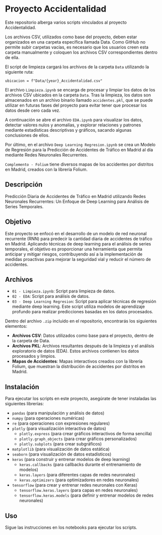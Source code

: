 # Proyecto Accidentalidad

Este repositorio alberga varios scripts vinculados al proyecto Accidentalidad. 

Los archivos CSV, utilizados como base del proyecto, deben estar organizados en una carpeta específica llamada Data. Como GitHub no permite subir carpetas vacías, es necesario que los usuarios creen esta carpeta manualmente y coloquen los archivos CSV correspondientes dentro de ella. 

El script de limpieza cargará los archivos de la carpeta `Data` utilizando la siguiente ruta: 

`ubicacion = f"Data/{year}_Accidentalidad.csv"`

El archivo `Limpieza.ipynb` se encarga de procesar y limpiar los datos de los archivos CSV ubicados en la carpeta `Data`. Tras la limpieza, los datos son almacenados en un archivo binario llamado `accidentes.pkl`, que se puede utilizar en futuras fases del proyecto para evitar tener que procesar los datos desde cero cada vez.

A continuación se abre el archivo `EDA.ipynb` para visualizar los datos, detectar valores nulos y anomalías, y explorar relaciones y patrones mediante estadísticas descriptivas y gráficos, sacando algunas conclusiones de ellos. 

Por último, en el archivo `Deep Learning Regresion.ipynb` se crea un Modelo de Regresión para la Predicción de Accidentes de Tráfico en Madrid al día mediante Redes Neuronales Recurrentes.

`Complemento - Folium` tiene diversos mapas de los accidentes por distritos en Madrid, creados con la librería Folium. 

## Descripción

Predicción Diaria de Accidentes de Tráfico en Madrid utilizando Redes Neuronales Recurrentes: Un Enfoque de Deep Learning para Análisis de Series Temporales.

## Objetivo

Este proyecto se enfocó en el desarrollo de un modelo de red neuronal recurrente (RNN) para predecir la cantidad diaria de accidentes de tráfico en Madrid. Aplicando técnicas de deep learning para el análisis de series temporales, el objetivo es proporcionar una herramienta que permita anticipar y mitigar riesgos, contribuyendo así a la implementación de medidas proactivas para mejorar la seguridad vial y reducir el número de accidentes.

## Archivos

- `01 - Limpieza.ipynb`: Script para limpieza de datos.
- `02 - EDA`: Script para análisis de datos.
- `03 - Deep Learning Regresion`: Script para aplicar técnicas de regresión mediante deep learning. Este script utiliza modelos de aprendizaje profundo para realizar predicciones basadas en los datos procesados.

Dentro del archivo `.zip` incluido en el repositorio, encontrarás los siguientes elementos:

- **Archivos CSV**: Datos utilizados como base para el proyecto, dentro de la carpeta de Data.
- **Archivos PKL**: Archivos resultantes después de la limpieza y el análisis exploratorio de datos (EDA). Estos archivos contienen los datos procesados y limpios.
- **Mapas de Accidentes**: Mapas interactivos creados con la librería Folium, que muestran la distribución de accidentes por distritos en Madrid.

## Instalación

Para ejecutar los scripts en este proyecto, asegúrate de tener instaladas las siguientes librerías:

- `pandas` (para manipulación y análisis de datos)
- `numpy` (para operaciones numéricas)
- `re` (para operaciones con expresiones regulares)
- `plotly` (para visualización interactiva de datos)
  - `plotly.express` (para crear gráficos interactivos de forma sencilla)
  - `plotly.graph_objects` (para crear gráficos personalizados)
  - `plotly.subplots` (para crear subgráficos)
- `matplotlib` (para visualización de datos estática)
- `seaborn` (para visualización de datos estadísticos)
- `keras` (para construir y entrenar modelos de deep learning)
  - `keras.callbacks` (para callbacks durante el entrenamiento de modelos)
  - `keras.layers` (para diferentes capas de redes neuronales)
  - `keras.optimizers` (para optimizadores en redes neuronales)
- `tensorflow` (para crear y entrenar redes neuronales con Keras)
  - `tensorflow.keras.layers` (para capas en redes neuronales)
  - `tensorflow.keras.models` (para definir y entrenar modelos de redes neuronales)

## Uso

Sigue las instrucciones en los notebooks para ejecutar los scripts.

